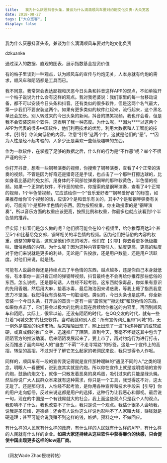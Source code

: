 ```yaml
---
title:   我为什么厌恶抖音头条，兼谈为什么滴滴顺风车要对约炮文化负责-大众宽客
date: 2018-08-27
tags: ["大众宽客", ]
display: false
---
```



## 



我为什么厌恶抖音头条，兼谈为什么滴滴顺风车要对约炮文化负责




dzkuanke




通过深入的数据、直观的图表，展示指数基金投资价值


有的帖子里谈到一种观点，认为顺风车的宣传与约炮无关，人本身就有约炮的需求，顺风车和陌陌都是工具而已。

我不同意。我常常会表达鄙视和厌恶今日头条和抖音这样APP的观点，不如单独开一个帖子说说为什么会有这样的观点。我对我老婆说：我们家里的每一台移动设备，都不可以安装今日头条和抖音。还有类似的很多软件，但是这两个名气最大，第一步我们不要安装这两个。如果有更多类似的软件红起来，流行起来，这个黑名单还会加长。别人转过来的今日头条的新闻，抖音的搞笑视频，我也许会看，但是我不会安装这两个软件，这表明了我一种态度。为什么呢，**因为****以这两个APP为代表的很多中国软件，他们利用技术的优势，利用大数据和人工智能的技术，【引导】你流向低俗的内容。注意“引导”这两个字，这就是他们的“恶”。**因为人性是经不起考验的，人多少还是喜欢一些低级趣味的东西。



作为一款软件，在掌握了足够的数据之后，什么样的行为是“不作恶”呢？举个不很严谨的例子：



你打开抖音，想看一些钢琴演奏的视频，你搜索了钢琴演奏，查看了4个正常的演奏的视频。不管是因为好奇还是猎奇还是手误，也点击了一个那种打擦边球的，比如身着比基尼的兔女郎，用身体的不同部位弹奏钢琴的那种软黄色，半色情的视频。如果一个正常的软件，不作恶的软件，你搜索的是钢琴演奏，查看了4个正常的视频，1个半色情视频，它应该给你一个“音乐爱好者”“钢琴爱好者”的标签，如果推荐给你10个视频的话，应该9个是和音乐有关的，其中7个是和钢琴弹奏有关的，可能有1个是那种半色情的东西。因为按照权重，你主动搜索的是“钢琴演奏”，所以音乐方面的权重应该更高，按照比例和权重，你最多也就应该看到1个半色情的推荐。



但实际上抖音们是怎么做的呢？他们很可能会在10个视频里，给你推荐高达3个甚至5个和比基尼兔女郎，钢琴相关的半色情的视频。因为他们把低俗的内容的权重，调整的非常高，这就是他们作恶的地方，他们在【引导】你去看更多低级趣味、庸俗色情的内容。为什么呢？因为这种内容更吸引人，粘度更高，更高的粘度对于他们来说就是更多的利益，无论是广告投放，还是用户数量，还是用户活跃度。对他们来说，就是钱。

可能有人说最终你还是持续点击了半色情的东西，越点越多，还是你自己本身就低俗，有本事你一直只看正经的弹钢琴视频，抖音最终也不会再给你推荐那些低俗的东西。怎么说呢，还是那句话，人性经不起考验。这东西就像毒品，你如果有意识的先用香烟，然后用大麻，接着冰毒，最后海洛因来诱惑我，等我上瘾了指责我意志力不坚强，我觉得我有资格骂一句脏话吧。类似的，今日头条也是这样。你全新安装一个今日头条，打开后的首页一定有一些“震惊党”“擦边球”和软色情的东西。如果你点击了，它们将会以极大的比例出现在后续给你推送的内容里。再回到顺风车和陌陌。实际上，很早以前，还没有陌陌的时代，在QQ交友的时代，就有一些打着“同城交友”的社交软件。当时我就和别人说：所有宣传词汇里带“同城”的，无一例外是瞄准的约炮市场。后来陌陌出现了，网上出现了一波“约炮神器”的或软或硬，或真或假的推广文字，迅速推广了陌陌。直到今天，我毫不怀疑这其中包含了陌陌官方的推波助澜。后来陌陌发展起来了，要上市了，再对约炮行为进行打击，反而推出了面向年轻人的“自由”“不羁”“不走寻常路”的标签。这是一个宣传上的高招，转型的高招，不过对于了解它怎么起家的老网民来说，我只觉得令人作呕。

同样的，顺风车有一段的宣传我记得就是宣传那种暧昧的“遇见不同的人”之类的理念，明眼人一看便知，说到底其实就是约炮。所以你在宣传上就是或明或暗的宣传约炮，鼓励约炮文化，就像一只散发着恶臭的臭鸡蛋，吸引过来的只能是绿头蝇。然后你说广大人民群众本来就有这种需求，你只是一个工具，我觉得这不对，这太无耻了。还是那句话，人性经不起考验，是你用各种宣传和技术手段来【引导】你的用户走向低俗，反过来说这都是用户的选择，这种行为让我恶心和鄙视。最后说一句，现在的中国是一个有钱屌就大的社会，我上面这些观点只是我个人的观点。我影响不了什么，我也改变不了什么，我只是说一个观点。我估计很多人会喷我，说我是圣母婊，道德婊；还会有人说你这么样说也影响不了人家赚大钱，赚钱就是硬道理；甚至可能会说我赚不到这样的钱，嫉妒。预料之中，不做回应。

有什么样的人民就有什么样的政府，有什么样的人民就有什么样的APP，有什么样的人民就有什么样的企业。**如果大家还持续从这些软件中获得廉价的快感，只会促使中国出现更多这样的low逼厂商。**

****

（网友Wade Zhao授权转帖）